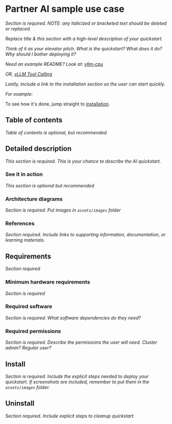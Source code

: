 # Partner AI sample use case

*Section is required. NOTE: any italicized or bracketed text should be deleted
or replaced.*  

*Replace title & this section with a high-level description
of your quickstart.* 

*Think of it as your elevator pitch. What is the quickstart? What does it do? Why
should I bother deploying it?*

*Need an example README? Look at:
[vllm-cpu](https://github.com/rh-ai-quickstart/llm-cpu-serving)*

*OR, [vLLM Tool Calling](https://github.com/rh-ai-quickstart/vllm-tool-calling)*

*Lastly, include a link to the installation section so the user can start quickly.*

*For example:* 

To see how it's done, jump straight to [installation](#install). 

## Table of contents

*Table of contents is optional, but recommended*

## Detailed description
*This section is required. This is your chance to describe the AI quickstart.*

### See it in action 

*This section is optional but recommended*

### Architecture diagrams

*Section is required. Put images in `assets/images` folder* 

### References 

*Section required. Include links to supporting information, documentation, or
learning materials.*

## Requirements

*Section required* 

### Minimum hardware requirements 

*Section is required* 

### Required software 

*Section is required. What software dependencies do they need?* 

### Required permissions

*Section is required. Describe the permissions the user will need. Cluster
admin? Regular user?*

## Install

*Section is required. Include the explicit steps needed to deploy your
quickstart. If screenshots are included, remember to put them in the
`assets/images` folder.*

## Uninstall 

*Section required. Include explicit steps to cleanup quickstart.*

